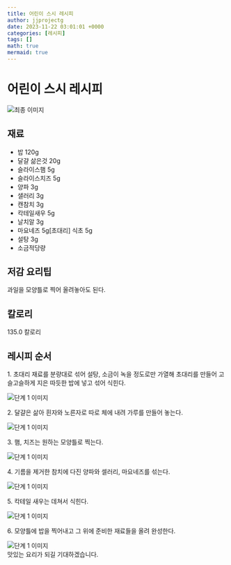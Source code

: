 ```yaml
---
title: 어린이 스시 레시피
author: jjprojectg
date: 2023-11-22 03:01:01 +0000
categories: [레시피]
tags: []
math: true
mermaid: true
---
```

<meta name="og:type" content="website"/>
<meta charset="UTF-8"/>
<div class="header">
  <h1>어린이 스시 레시피</h1>
</div>

<div class="container my-4">
  <div class="row">
    <div class="col-12 col-md-6">
      <div class="recipe-image">
        <img src="http://www.foodsafetykorea.go.kr/uploadimg/20141117/20141117053608_1416213368763.jpg" class="step-image" alt="최종 이미지"/>
      </div>
    </div>
    <div class="col-12 col-md-6">
      <div class="ingredients">
        <h2>재료</h2>
        <ul class="card">
          <li> 밥 120g </li>
          <li>  달걀 삶은것 20g </li>
          <li>  슬라이스햄 5g </li>
          <li>  슬라이스치즈 5g </li>
          <li>  양파 3g </li>
          <li>  샐러리 3g </li>
          <li>  캔참치 3g </li>
          <li>  칵테일새우 5g </li>
          <li>  날치알 3g </li>
          <li>  마요네즈 5g[초대리] 식초 5g </li>
          <li>  설탕 3g </li>
          <li>  소금적당량 </li>
</ul>
      </div>
    </div>
    <div class="col-12 col-md-6">
      <div class="ingredients">
        <h2>저감 요리팁</h2>
        <div class="card"> 
          <p>
            과일을 모양틀로 찍어 올려놓아도 된다.
          </p>
        </div>
      </div>
      <div class="ingredients">
        <h2>칼로리</h2>
        <div class="card"> 
          <p>
            135.0 칼로리
          </p>
        </div>
      </div>
    </div>
  </div>

  <h2 class="my-4">레시피 순서</h2>
  <div class="card recipe-card">
    <div class="card-body recipe-step">
      <p class="card-text step-description">1. 초대리 재료를 분량대로 섞어 설탕, 소금이 녹을 정도로만 가열해 초대리를 만들어 고슬고슬하게 지은 따듯한 밥에 넣고 섞어 식힌다.</p>
      <img src="http://www.foodsafetykorea.go.kr/uploadimg/cook/925-1.jpg" alt="단계 1 이미지" class="step-image"/>
    </div>
  </div>
  <div class="card recipe-card">
    <div class="card-body recipe-step">
      <p class="card-text step-description">2. 달걀은 삶아 흰자와 노른자로 따로 체에 내려 가루를 만들어 놓는다.</p>
      <img src="http://www.foodsafetykorea.go.kr/uploadimg/cook/925-2.jpg" alt="단계 1 이미지" class="step-image"/>
    </div>
  </div>
  <div class="card recipe-card">
    <div class="card-body recipe-step">
      <p class="card-text step-description">3. 햄, 치즈는 원하는 모양틀로 찍는다.</p>
      <img src="http://www.foodsafetykorea.go.kr/uploadimg/cook/925-3.jpg" alt="단계 1 이미지" class="step-image"/>
    </div>
  </div>
  <div class="card recipe-card">
    <div class="card-body recipe-step">
      <p class="card-text step-description">4. 기름을 제거한 참치에 다진 양파와 셀러리, 마요네즈를 섞는다.</p>
      <img src="http://www.foodsafetykorea.go.kr/uploadimg/cook/925-4.jpg" alt="단계 1 이미지" class="step-image"/>
    </div>
  </div>
  <div class="card recipe-card">
    <div class="card-body recipe-step">
      <p class="card-text step-description">5. 칵테일 새우는 데쳐서 식힌다.</p>
      <img src="http://www.foodsafetykorea.go.kr/uploadimg/cook/925-5.jpg" alt="단계 1 이미지" class="step-image"/>
    </div>
  </div>
  <div class="card recipe-card">
    <div class="card-body recipe-step">
      <p class="card-text step-description">6. 모양틀에 밥을 찍어내고 그 위에 준비한 재료들을 올려 완성한다.</p>
      <img src="http://www.foodsafetykorea.go.kr/uploadimg/cook/925-6.jpg" alt="단계 1 이미지" class="step-image"/>
    </div>
  </div>

</div>
맛있는 요리가 되길 기대하겠습니다.
